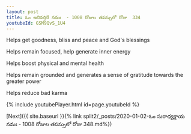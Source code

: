 ```yaml
---
layout: post
title: ఓం అనివర్తినే నమః  - 1008 రోజుల తపస్సులో రోజు  334
youtubeId: GSM9QvS_1U4
---
```

 
 
Helps get goodness, bliss and peace and God's blessings
 
Helps remain focused, help generate inner energy 
 
Helps boost physical and mental health 
 
Helps remain grounded and generates a sense of gratitude towards the greater power 
 
Helps reduce bad karma
 
 
 
 


{% include youtubePlayer.html id=page.youtubeId %}
 
[Next]({{ site.baseurl }}{% link  split2/_posts/2020-01-02-ఓం సురాధ్యక్షాయ నమః   - 1008 రోజుల తపస్సులో రోజు  348.md%})
 
